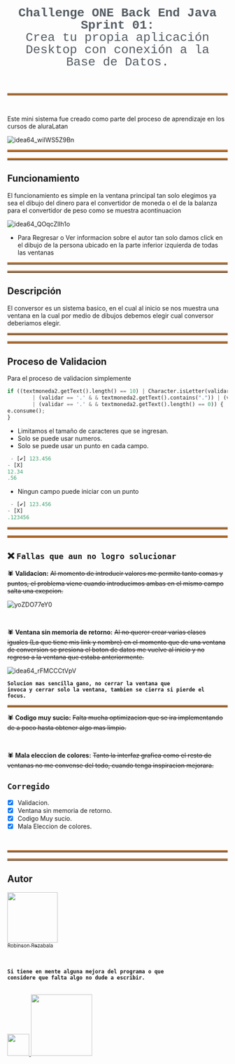 <style>
hr {
  border: none;
  border-top: 4px solid #b87333; /* Color cobre */
  margin: 1em 0;
}
.section-title {
    position: relative;
    color: #555D64;
    max-width: 883px;
    margin: 2em auto;
    font-family: "Roboto Mono","Courier New",monospace;
    font-size: 28px;    
    line-height: 1;
    text-align: center;
    font-weight: normal
}
</style>
<h3 class="section-title --top-decoration"><strong>Challenge ONE Back End Java<br> Sprint 01:</strong><br>Crea tu propia
aplicación Desktop con conexión a la Base de Datos.</h3>
<hr>
<br>

Este mini sistema fue creado como parte del proceso de aprendizaje en los cursos de aluraLatan

![idea64_wiIWS5Z9Bn](https://user-images.githubusercontent.com/94420600/225733094-997b8e78-fc97-4195-9215-cbaf71b160f0.jpg)


<hr>
<hr>

## **Funcionamiento**

El funcionamiento es simple en la ventana principal tan solo elegimos ya sea el dibujo del dinero para el convertidor de
moneda o el de la balanza para el convertidor de peso como se muestra acontinuacion

![idea64_QOqcZlIh1o](https://user-images.githubusercontent.com/94420600/225733346-a4077167-4d71-48a0-9879-93b2436093c8.gif)

- Para Regresar o Ver informacion sobre el autor tan solo damos click en el dibujo de la persona ubicado en la parte
  inferior izquierda de todas las ventanas

<hr>
<hr>

## Descripción

El conversor es un sistema basico, en el cual al inicio se nos muestra una ventana en la cual por medio de dibujos
debemos elegir cual conversor deberiamos elegir.

<hr>
<hr>

## Proceso de Validacion

Para el proceso de validacion simplemente

```python
if ((textmoneda2.getText().length() == 10) | Character.isLetter(validar)
        | (validar == '.' & & textmoneda2.getText().contains(".")) | (validar == ',')
        | (validar == '.' & & textmoneda2.getText().length() == 0)) {
e.consume();
}
```

* Limitamos el tamaño de caracteres que se ingresan.
* Solo se puede usar numeros.
* Solo se puede usar un punto en cada campo.

```python
 - [✔] 123.456
- [X]
12.34
.56
```

* Ningun campo puede iniciar con un punto

```python
 - [✔] 123.456
- [X]
.123456
```

<hr>
<hr>

❌ `Fallas que aun no logro solucionar`
---

🕷 **Validacion:** ~~Al momento de introducir valores me permite tanto comas y puntos, el problema viene cuando
introducimos ambas en el mismo campo salta una exepcion.~~

![yoZDO77eY0](https://user-images.githubusercontent.com/94420600/224590974-896b598e-3322-4913-a3a7-cb763d1c4cea.gif)

<br>

🕷 **Ventana sin memoria de retorno:** ~~Al no querer crear varias clases iguales (La que tiene mis link y nombre) en el
momento que de una ventana de conversion se presiona el boton de datos me vuelve al inicio y no regreso a la ventana que
estaba anteriormente.~~

![idea64_rFMCCCtVpV](https://user-images.githubusercontent.com/94420600/224591238-cfb529b5-e0db-4d7b-a12d-bd95cb491161.gif)

<code><strong>Solucion mas sencilla gano, no cerrar la ventana que invoca y cerrar solo la ventana, tambien se cierra si
pierde el focus.</strong></code>


 <hr>

🕷 **Codigo muy sucio:** ~~Falta mucha optimizacion que se ira implementando de a poco hasta obtener algo mas limpio.~~


<br>

🕷 **Mala eleccion de colores:** ~~Tanto la interfaz grafica como el resto de ventanas no me convense del todo, cuando
tenga inspiracion mejorara.~~

## `Corregido `

- [x] Validacion.
- [x] Ventana sin memoria de retorno.
- [x] Codigo Muy sucio.
- [x] Mala Eleccion de colores.

<br>
<hr>
<hr>

## Autor

[<img src="https://avatars.githubusercontent.com/u/94420600?v=4" width=115><br><sub>Robinson Rezabala</sub>](https://github.com/rRashu)

<br>

<code><strong>Si tiene en mente alguna mejora del programa o que considere que falta algo no dude a
escribir.</strong></code>

<br>

<a href="https://www.linkedin.com/in/robin-rezabala-b272b8207/">
  <img src="https://content.linkedin.com/content/dam/me/business/en-us/amp/brand-site/v2/bg/LI-Bug.svg.original.svg" width=50>
</a>


<a href="mailto:robinsonstalinr@gmail.com">
  <img src="https://ssl.gstatic.com/ui/v1/icons/mail/rfr/logo_gmail_lockup_dark_1x.png" width=140>
</a>





 
